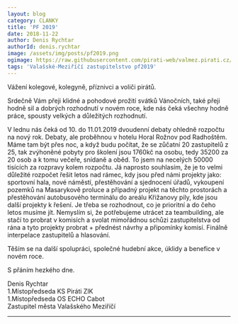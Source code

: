 ```yaml
---
layout: blog
category: CLANKY
title: 'PF 2019'
date: 2018-11-22
author: Denis Rychtar
authorId: denis.rychtar
image: /assets/img/posts/pf2019.png
ogimage: https://raw.githubusercontent.com/pirati-web/valmez.pirati.cz/master/assets/img/posts/pf2019.png
tags: 'Valašské-Meziříčí zastupitelstvo pf2019'
---
```

Vážení kolegové, kolegyně, příznivci a voliči pirátů.
 

Srdečně Vám přeji klidné a pohodové prožití svátků Vánočních, také přeji hodně sil a dobrých rozhodnutí v novém roce, 
kde nás čeká všechny hodně práce, spousty velkých a  důležitých rozhodnutí.
 

V lednu nás čeká od 10. do 11.01.2019 dvoudenní debaty ohledně rozpočtu na nový rok. 
Debaty, ale proběhnou v hotelu Horal Rožnov pod Radhoštěm. Máme tam být přes noc,  a když budu počítat, 
že se zůčatní 20 zastupitelů z 25, tak zvýhoněné pobyty pro školení jsou 1760kč na osobu, tedy 35200 za 20 osob 
a k tomu večeře, snídaně a oběd. To jsem na necelých 50000 tisících za rozpravy kolem rozpočtu. Já naprosto souhlasím, 
že je to velmi důležité rozpočet řešit letos nad rámec, kdy jsou před námi projekty jako: sportovní hala, 
nové náměstí, přestěhování a sjednocení úřadů, vykoupení pozemků na Masarykově proluce a případný projekt 
na těchto prostorách a přestěhování autobusového terminálu do areálu Křižanovy pily, kde 
jsou další projekty k řešení. Je třeba se rozhodnout, co je prioritní a do čeho letos musíme jít.
Nemyslím si, že potřebujeme utrácet za teambuilding, ale stačí to probrat v komisích a svolat mimořádnou 
schůzi zastupitelstva od rána a tyto projekty probrat + přednést návrhy a připomínky komisí. 
Finálně interpelace zastupitelů a hlasování.
 

Těším se na další spolupráci, společné hudební akce, úklidy a benefice v novém roce.

S přáním hezkého dne.

Denis Rychtar<br>
1.Místopředseda KS Piráti ZlK<br>
1.Místopředseda OS ECHO Cabot<br>
Zastupitel města Valašského Meziříčí

- - -
